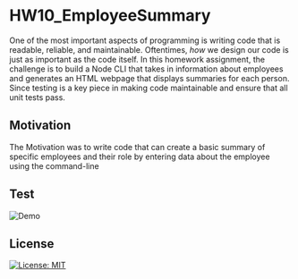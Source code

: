 # HW10_EmployeeSummary


One of the most important aspects of programming is writing code that is readable, reliable, and maintainable. Oftentimes, *how* we design our code is just as important as the code itself. In this homework assignment, the challenge is to build a Node CLI that takes in information about employees and generates an HTML webpage that displays summaries for each person. Since testing is a key piece in making code maintainable and ensure that all unit tests pass.

## Motivation

The Motivation was to write code that can create a basic summary of specific employees and their role by entering data about the employee using the command-line

## Test

![Demo](/assets/EmployeeSummary.gif)

## License 

[![License: MIT](https://img.shields.io/badge/License-MIT-yellow.svg)](https://opensource.org/licenses/MIT)
